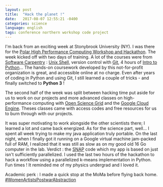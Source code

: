 ```yaml
---
layout: post
title:  "Hack the planet !"
date:   2017-08-07 12:55:21 -0400
categories: science
language: english
tags: conference northern workshop code project
---
```

I'm back from an exciting week at Stonybrook University (NY). I was there for the [Polar High Performance Computing Workshop and Hackathon][PolarHackathon-Post]. The week kicked off with two days of training. A lot of the courses were from [Software Carpentry][software-carpentry] : [Unix Shell][unix], version control with [Git][git], 4 hours of [Intro to Python][python]... The hands-on coursework developed by this not-for-profit organization is great, and accessible online at no charge. Even after years of coding in Python and using Git, I still learned a couple of tricks - and finally switched to **Python 3** !

The second half of the week was split between hacking time put aside for us to work on our projects and more advanced classes on high-performance computing with [Open Science Grid][OSG] and the [Google Cloud Engine][GCC]. Theses classes came with access codes and free resources for us to burn through with our projects.

It was super motivating to work alongside the other scientists there; I learned a lot and came back energized. As for the science part, well... I spent all week trying to make my java application truly portable. On the last night, when I finally got it running on a Google virtual machine jam-packed full of RAM, I realized that it was still as slow as on my good old 16 Go computer in the lab. Verdict : the [SNAP][SNAP] code which my app is based on just isn't sufficiently parallelized. I used the last two hours of the hackathon to hack a workflow using a parallelized k-means implementation in Python. Fun times ! It reminded me of my physics undergrad and I loved it.

Academic perk : I made a quick stop at the MoMa before flying back home. [#WomenArtistsPostwarAbstraction][MoMa]

[software-carpentry]:https://software-carpentry.org
[unix]:http://swcarpentry.github.io/shell-novice/
[python]:http://swcarpentry.github.io/python-novice-inflammation/
[git]:http://swcarpentry.github.io/git-novice/
[OSG]:https://www.opensciencegrid.org
[GCC]:https://cloud.google.com/products/compute/
[SNAP]:http://step.esa.int/main/toolboxes/snap/
[MoMa]:https://www.moma.org/calendar/exhibitions/3663
[PolarHackathon-Post]:https://www.arcus.org/events/arctic-calendar/27181
